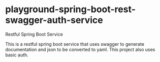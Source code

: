 # playground-spring-boot-rest-swagger-auth-service
Restful Spring Boot Service

This is a restful spring boot service that uses swagger to generate documentation and json to be converted to yaml.
This project also uses basic auth.
